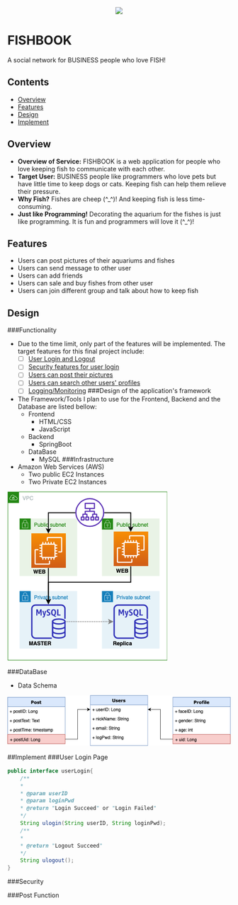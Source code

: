 <p align="center">
    <img src="https://images.pexels.com/photos/128756/pexels-photo-128756.jpeg?auto=compress&cs=tinysrgb&dpr=2&h=750&w=1260">
</p>

# FISHBOOK
A social network for BUSINESS people who love FISH! 

## Contents
 * [Overview](#Overview)
 * [Features](#Features)
 * [Design](#Design)
 * [Implement](#Implement)

## <a name="Overview">Overview</a>
 * **Overview of Service:** FISHBOOK is a web application for people 
 who love keeping fish to communicate with each other.
 * **Target User:** BUSINESS people like programmers who love pets but have little time
  to keep dogs or cats. Keeping fish can help them relieve their pressure.
 * **Why Fish?** Fishes are cheep (^_^)! And keeping fish is less time-consuming.
 * **Just like Programming!** Decorating the aquarium for the fishes is
 just like programming. It is fun and programmers will love it (^_^)!
 
 ## <a name="Features">Features</a>
 * Users can post pictures of their aquariums and fishes
 * Users can send message to other user
 * Users can add friends
 * Users can sale and buy fishes from other user
 * Users can join different group and talk about how to keep fish
 
 ## <a name="Design">Design</a>

###Functionality
 - Due to the time limit, only part of the features will be implemented. 
 The target features for this final project include:
     - [ ] [User Login and Logout](#login)
     - [ ] [Security features for user login](#security)
     - [ ] [Users can post their pictures](#post)
     - [ ] [Users can search other users' profiles](#search)
     - [ ] [Logging/Monitoring](#logmonitor)
###Design of the application's framework
- The Framework/Tools I plan to use for the Frontend, Backend
and the Database are listed bellow: 
    - Frontend
        - HTML/CSS
        - JavaScript
    - Backend
        - SpringBoot
    - DataBase
        - MySQL
###Infrastructure
- Amazon Web Services (AWS)
    - Two public EC2 Instances
    - Two Private EC2 Instances

![image](https://github.com/Random1992/Final_Project/blob/master/fishbook/src/main/resources/static/img/Infrastructure.png)

###DataBase
- Data Schema

![image](https://github.com/Random1992/Final_Project/blob/master/fishbook/src/main/resources/static/img/DatabaseSchema.png)

##<a name="Implement">Implement</a>
###<a name="login">User Login Page</a>

```java
public interface userLogin{
    /**
    * 
    * @param userID
    * @param loginPwd
    * @return "Login Succeed" or "Login Failed"
    */
    String ulogin(String userID, String loginPwd);
    /**
    *  
    * @return "Logout Succeed"
    */
    String ulogout();
}
```

###<a name="security">Security</a>


###<a name="post">Post Function</a>

